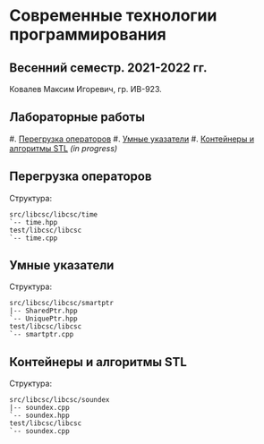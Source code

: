 # Современные технологии программирования

## Весенний семестр. 2021-2022 гг.

Ковалев Максим Игоревич, гр. ИВ-923.

## Лабораторные работы

#. [Перегрузка операторов](#перегрузка-операторов)
#. [Умные указатели](#умные-указатели)
#. [Контейнеры и алгоритмы STL](#контейнеры-и-алгоритмы-stl) *(in progress)*

## Перегрузка операторов

Структура:
```
src/libcsc/libcsc/time
`-- time.hpp
test/libcsc/libcsc
`-- time.cpp
```

## Умные указатели

Структура:
```
src/libcsc/libcsc/smartptr
|-- SharedPtr.hpp
`-- UniquePtr.hpp
test/libcsc/libcsc
`-- smartptr.cpp
```

## Контейнеры и алгоритмы STL

Структура:
```
src/libcsc/libcsc/soundex
|-- soundex.cpp
`-- soundex.hpp
test/libcsc/libcsc
`-- soundex.cpp
```